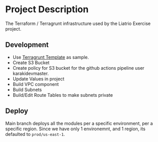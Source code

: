 # Project Description

The Terraform / Terragrunt infrastructure used by the Liatrio Exercise project. 

## Development 

- Use [Terragrunt Template](https://github.com/gruntwork-io/terragrunt-infrastructure-live-example) as sample. 
- Create S3 Bucket
- Create policy for S3 bucket for the github actions pipeline user karakidevmaster.
- Update Values in project
- Build VPC component
- Build Subnets
- Build/Edit Route Tables to make subnets private


## Deploy

Main branch deploys all the modules per a specific environment, per a specific region. Since we have only 1 environemnt, and 1 region, its defaulted to `prod/us-east-1`. 